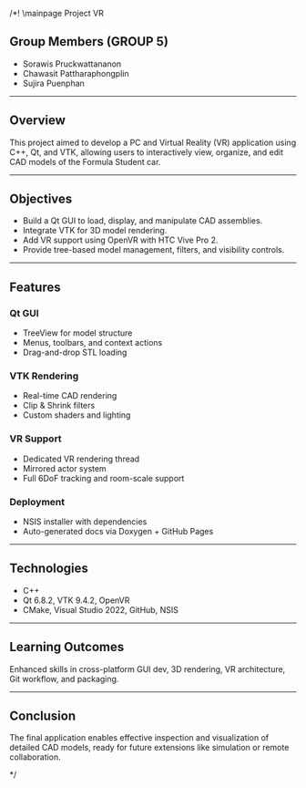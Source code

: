 /*! \mainpage Project VR

## Group Members (GROUP 5)
- Sorawis Pruckwattananon
- Chawasit Pattharaphongplin
- Sujira Puenphan

---

## Overview

This project aimed to develop a PC and Virtual Reality (VR) application using C++, Qt, and VTK, allowing users to interactively view, organize, and edit CAD models of the Formula Student car.

---

## Objectives

- Build a Qt GUI to load, display, and manipulate CAD assemblies.
- Integrate VTK for 3D model rendering.
- Add VR support using OpenVR with HTC Vive Pro 2.
- Provide tree-based model management, filters, and visibility controls.

---

## Features

### Qt GUI
- TreeView for model structure
- Menus, toolbars, and context actions
- Drag-and-drop STL loading

### VTK Rendering
- Real-time CAD rendering
- Clip & Shrink filters
- Custom shaders and lighting

### VR Support
- Dedicated VR rendering thread
- Mirrored actor system
- Full 6DoF tracking and room-scale support

### Deployment
- NSIS installer with dependencies
- Auto-generated docs via Doxygen + GitHub Pages

---

## Technologies
- C++
- Qt 6.8.2, VTK 9.4.2, OpenVR
- CMake, Visual Studio 2022, GitHub, NSIS

---

## Learning Outcomes

Enhanced skills in cross-platform GUI dev, 3D rendering, VR architecture, Git workflow, and packaging.

---

## Conclusion

The final application enables effective inspection and visualization of detailed CAD models, ready for future extensions like simulation or remote collaboration.

*/
